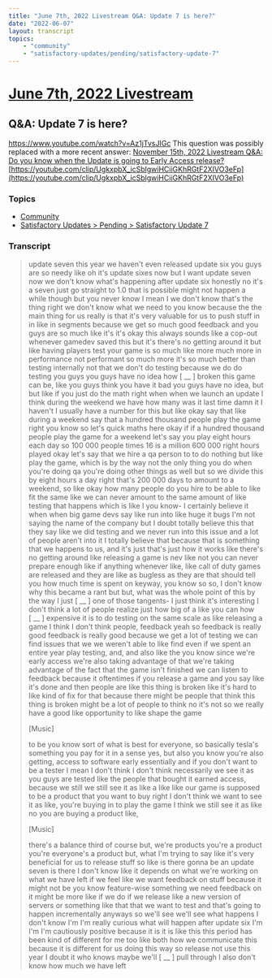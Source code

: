 ```yaml
---
title: "June 7th, 2022 Livestream Q&A: Update 7 is here?"
date: "2022-06-07"
layout: transcript
topics:
    - "community"
    - "satisfactory-updates/pending/satisfactory-update-7"
---
```

# [June 7th, 2022 Livestream](../2022-06-07.md)
## Q&A: Update 7 is here?
https://www.youtube.com/watch?v=Az1jTvsJIGc
This question was possibly replaced with a more recent answer: [November 15th, 2022 Livestream Q&A: Do you know when the Update is going to Early Access release?](./yt-CREPrQ23Dt4,6678.607335,6714.312943.md) [https://youtube.com/clip/UgkxpbX_icSblgwiHCiiGKhRGtF2XIVO3eFp](https://youtube.com/clip/UgkxpbX_icSblgwiHCiiGKhRGtF2XIVO3eFp)


### Topics
* [Community](../topics/community.md)
* [Satisfactory Updates > Pending > Satisfactory Update 7](../topics/satisfactory-updates/pending/satisfactory-update-7.md)

### Transcript

> update seven this year we haven't even released update six you guys are so needy like oh it's update sixes now but I want update seven now we don't know what's happening after update six honestly no it's a seven just go straight to 1.0 that is possible might not happen a while though but you never know I mean I we don't know that's the thing right we don't know what we need to you know because the the main thing for us really is that it's very valuable for us to push stuff in in like in segments because we get so much good feedback and you guys are so much like it's it's okay this always sounds like a cop-out whenever gamedev saved this but it's there's no getting around it but like having players test your game is so much like more much more in performance not performant so much more it's so much better than testing internally not that we don't do testing because we do do testing you guys you guys have no idea how [ __ ] broken this game can be, like you guys think you have it bad you guys have no idea, but but like if you just do the math right when when we launch an update I think during the weekend we have how many was it last time damn it I haven't I usually have a number for this but like okay say that like during a weekend say that a hundred thousand people play the game right you know so let's quick maths here okay if if a hundred thousand people play the game for a weekend let's say you play eight hours each day so 100 000 people times 16 is a million 600 000 right hours played okay let's say that we hire a qa person to to do nothing but like play the game, which is by the way not the only thing you do when you're doing qa you're doing other things as well but so we divide this by eight hours a day right that's 200 000 days to amount to a weekend, so like okay how many people do you hire to be able to like fit the same like we can never amount to the same amount of like testing that happens which is like I you know- I certainly believe it when when big game devs say like run into like huge it bugs I'm not saying the name of the company but I doubt totally believe this that they say like we did testing and we never run into this issue and a lot of people aren't into it I totally believe that because that is something that we happens to us, and it's just that's just how it works like there's no getting around like releasing a game is nev like not you can never prepare enough like if anything whenever like, like call of duty games are released and they are like as bugless as they are that should tell you how much time is spent on keyway, you know so so, I don't know why this became a rant but but, what was the whole point of this by the way I just [ __ ] one of those tangents- I just think it's interesting I don't think a lot of people realize just how big of a like you can how [ __ ] expensive it is to do testing on the same scale as like releasing a game I think I don't think people, feedback yeah so feedback is really good feedback is really good because we get a lot of testing we can find issues that we we weren't able to like find even if we spent an entire year play testing, and, and also like the you know since we're early access we're also taking advantage of that we're taking advantage of the fact that the game isn't finished we can listen to feedback because it oftentimes if you release a game and you say like it's done and then people are like this thing is broken like it's hard to like kind of fix for that because there might be people that think this thing is broken might be a lot of people to think no it's not so we really have a good like opportunity to like shape the game
>
> [Music]
>
> to be you know sort of what is best for everyone, so basically tesla's something you pay for it in a sense yes, but also you know you're also getting, access to software early essentially and if you don't want to be a tester I mean I don't think I don't think necessarily we see it as you guys are tested like the people that bought it earned access, because we still we still see it as like a like like our game is supposed to be a product that you want to buy right I don't think we want to see it as like, you're buying in to play the game I think we still see it as like no you are buying a product like,
>
> [Music]
>
> there's a balance third of course but, we're products you're a product you're everyone's a product but, what I'm trying to say like it's very beneficial for us to release stuff so like is there gonna be an update seven is there I don't know like it depends on what we're working on what we have left if we feel like we want feedback on stuff because it might not be you know feature-wise something we need feedback on it might be more like if we do if we release like a new version of servers or something like that that we want to test and that's going to happen incrementally anyways so we'll see we'll see what happens I don't know I'm I'm really curious what will happen after update six I'm I'm I'm cautiously positive because it is it is like this this period has been kind of different for me too like both how we communicate this because it is different for us doing this way so release not use this year I doubt it who knows maybe we'll [ __ ] pull through I also don't know how much we have left
